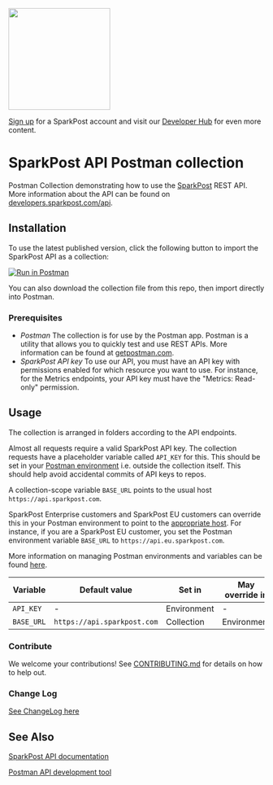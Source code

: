<a href="https://www.sparkpost.com"><img src="https://www.sparkpost.com/sites/default/files/attachments/SparkPost_Logo_2-Color_Gray-Orange_RGB.svg" width="200px"/></a>

[Sign up](https://app.sparkpost.com/join?plan=free-0817?src=Social%20Media&sfdcid=70160000000pqBb&pc=GitHubSignUp&utm_source=github&utm_medium=social-media&utm_campaign=github&utm_content=sign-up) for a SparkPost account and visit our [Developer Hub](https://developers.sparkpost.com) for even more content.

# SparkPost API Postman collection

Postman Collection demonstrating how to use the [SparkPost](https://www.sparkpost.com/) REST API.
More information about the API can be found on [developers.sparkpost.com/api](https://developers.sparkpost.com/api/).

## Installation

To use the latest published version, click the following button to import the SparkPost API as a collection:

[![Run in Postman](https://s3.amazonaws.com/postman-static/run-button.png)](https://www.getpostman.com/run-collection/81ee1dd2790d7952b76a)

You can also download the collection file from this repo, then import directly into Postman.

### Prerequisites

- *Postman* The collection is for use by the Postman app. Postman is a utility that allows you to quickly test and use REST APIs. More information can be found at [getpostman.com](https://www.getpostman.com/).
- *SparkPost API key* To use our API, you must have an API key with permissions enabled for which resource you want to use. For instance, for the Metrics endpoints, your API key must have the "Metrics: Read-only" permission.

## Usage

The collection is arranged in folders according to the API endpoints.

Almost all requests require a valid SparkPost API key.  The collection requests have a placeholder variable called `API_KEY` for this.
This should be set in your [Postman environment](https://www.getpostman.com/docs/v6/postman/environments_and_globals/manage_environments) i.e. outside the collection itself. This should help avoid accidental commits of API keys to repos.

A collection-scope variable `BASE_URL` points to the usual host `https://api.sparkpost.com`.

SparkPost Enterprise customers and SparkPost EU customers can override this in your Postman environment to point to the [appropriate host](https://developers.sparkpost.com/api/index.html#header-api-endpoints).
For instance, if you are a SparkPost EU customer, you set the Postman environment variable `BASE_URL` to `https://api.eu.sparkpost.com`.

More information on managing Postman environments and variables can be found [here](https://www.getpostman.com/docs/v6/postman/environments_and_globals/variables).

|Variable  |Default value               |Set in         |May override in  |Example|
|----------|----------------------------|---------------|-----------------|-------|
|`API_KEY` |-                           |Environment    |-                |-      |
|`BASE_URL`|`https://api.sparkpost.com` |Collection     |Environment      |`https://api.eu.sparkpost.com`|

### Contribute

We welcome your contributions!  See [CONTRIBUTING.md](CONTRIBUTING.md) for details on how to help out.

### Change Log

[See ChangeLog here](CHANGELOG.md)

## See Also

[SparkPost API documentation](https://developers.sparkpost.com/api/)

[Postman API development tool](https://www.getpostman.com/)